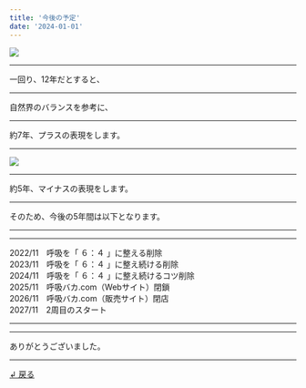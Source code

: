 ```yaml
---
title: '今後の予定'
date: '2024-01-01'
---
```

![](/images/0-1.png)
***
一回り、12年だとすると、
***
自然界のバランスを参考に、
***
約7年、プラスの表現をします。
***
![](/images/0-1_.png)
***
約5年、マイナスの表現をします。
***
そのため、今後の5年間は以下となります。
***
***
2022/11　呼吸を「 ６：４ 」に整える削除  
2023/11　呼吸を「 ６：４ 」に整え続ける削除  
2024/11　呼吸を「 ６：４ 」に整え続けるコツ削除  
2025/11　呼吸バカ.com（Webサイト）閉鎖  
2026/11　呼吸バカ.com（販売サイト）閉店  
2027/11　2周目のスタート  
***
***
ありがとうございました。
***
[ ↲ 戻る ](https://01234567890.thebase.in/about)
